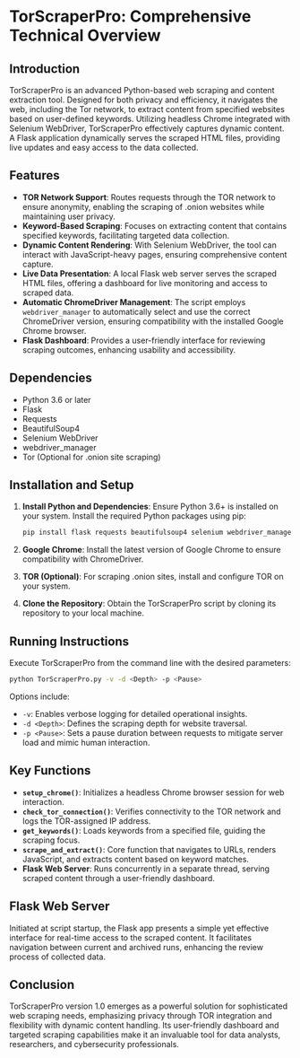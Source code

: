 # TorScraperPro: Comprehensive Technical Overview

## Introduction

TorScraperPro is an advanced Python-based web scraping and content extraction tool. Designed for both privacy and efficiency, it navigates the web, including the Tor network, to extract content from specified websites based on user-defined keywords. Utilizing headless Chrome integrated with Selenium WebDriver, TorScraperPro effectively captures dynamic content. A Flask application dynamically serves the scraped HTML files, providing live updates and easy access to the data collected.

## Features

- **TOR Network Support**: Routes requests through the TOR network to ensure anonymity, enabling the scraping of .onion websites while maintaining user privacy.
- **Keyword-Based Scraping**: Focuses on extracting content that contains specified keywords, facilitating targeted data collection.
- **Dynamic Content Rendering**: With Selenium WebDriver, the tool can interact with JavaScript-heavy pages, ensuring comprehensive content capture.
- **Live Data Presentation**: A local Flask web server serves the scraped HTML files, offering a dashboard for live monitoring and access to scraped data.
- **Automatic ChromeDriver Management**: The script employs `webdriver_manager` to automatically select and use the correct ChromeDriver version, ensuring compatibility with the installed Google Chrome browser.
- **Flask Dashboard**: Provides a user-friendly interface for reviewing scraping outcomes, enhancing usability and accessibility.

## Dependencies

- Python 3.6 or later
- Flask
- Requests
- BeautifulSoup4
- Selenium WebDriver
- webdriver_manager
- Tor (Optional for .onion site scraping)

## Installation and Setup

1. **Install Python and Dependencies**:
    Ensure Python 3.6+ is installed on your system. Install the required Python packages using pip:

    ```bash
    pip install flask requests beautifulsoup4 selenium webdriver_manager
    ```

2. **Google Chrome**:
    Install the latest version of Google Chrome to ensure compatibility with ChromeDriver.

3. **TOR (Optional)**:
    For scraping .onion sites, install and configure TOR on your system.

4. **Clone the Repository**:
    Obtain the TorScraperPro script by cloning its repository to your local machine.

## Running Instructions

Execute TorScraperPro from the command line with the desired parameters:

```bash
python TorScraperPro.py -v -d <Depth> -p <Pause>
```

Options include:
- `-v`: Enables verbose logging for detailed operational insights.
- `-d <Depth>`: Defines the scraping depth for website traversal.
- `-p <Pause>`: Sets a pause duration between requests to mitigate server load and mimic human interaction.

## Key Functions

- **`setup_chrome()`**: Initializes a headless Chrome browser session for web interaction.
- **`check_tor_connection()`**: Verifies connectivity to the TOR network and logs the TOR-assigned IP address.
- **`get_keywords()`**: Loads keywords from a specified file, guiding the scraping focus.
- **`scrape_and_extract()`**: Core function that navigates to URLs, renders JavaScript, and extracts content based on keyword matches.
- **Flask Web Server**: Runs concurrently in a separate thread, serving scraped content through a user-friendly dashboard.

## Flask Web Server

Initiated at script startup, the Flask app presents a simple yet effective interface for real-time access to the scraped content. It facilitates navigation between current and archived runs, enhancing the review process of collected data.

## Conclusion

TorScraperPro version 1.0 emerges as a powerful solution for sophisticated web scraping needs, emphasizing privacy through TOR integration and flexibility with dynamic content handling. Its user-friendly dashboard and targeted scraping capabilities make it an invaluable tool for data analysts, researchers, and cybersecurity professionals.

